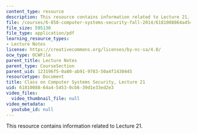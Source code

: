 ```yaml
---
content_type: resource
description: This resource contains information related to Lecture 21.
file: /courses/6-858-computer-systems-security-fall-2014/6181008864a454530cb639d1e33ed2e3_MIT6_858F14_lec21.pdf
file_size: 595130
file_type: application/pdf
learning_resource_types:
- Lecture Notes
license: https://creativecommons.org/licenses/by-nc-sa/4.0/
ocw_type: OCWFile
parent_title: Lecture Notes
parent_type: CourseSection
parent_uid: 123196f5-0a80-ab91-9783-50a4f1430445
resourcetype: Document
title: Class on Computer Systems Security, Lecture 21
uid: 61810088-64a4-5453-0cb6-39d1e33ed2e3
video_files:
  video_thumbnail_file: null
video_metadata:
  youtube_id: null
---
```

This resource contains information related to Lecture 21.